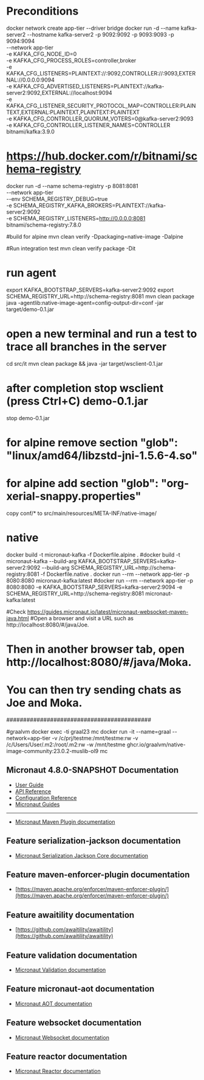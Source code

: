 # Preconditions
docker network create app-tier --driver bridge
docker run -d --name kafka-server2 --hostname kafka-server2 -p 9092:9092 -p 9093:9093 -p 9094:9094 \
--network app-tier \
-e KAFKA_CFG_NODE_ID=0 \
-e KAFKA_CFG_PROCESS_ROLES=controller,broker \
-e KAFKA_CFG_LISTENERS=PLAINTEXT://:9092,CONTROLLER://:9093,EXTERNAL://0.0.0.0:9094 \
-e KAFKA_CFG_ADVERTISED_LISTENERS=PLAINTEXT://kafka-server2:9092,EXTERNAL://localhost:9094 \
-e KAFKA_CFG_LISTENER_SECURITY_PROTOCOL_MAP=CONTROLLER:PLAINTEXT,EXTERNAL:PLAINTEXT,PLAINTEXT:PLAINTEXT \
-e KAFKA_CFG_CONTROLLER_QUORUM_VOTERS=0@kafka-server2:9093 \
-e KAFKA_CFG_CONTROLLER_LISTENER_NAMES=CONTROLLER \
bitnami/kafka:3.9.0

# https://hub.docker.com/r/bitnami/schema-registry
docker run -d --name schema-registry -p 8081:8081 \
--network app-tier \
--env SCHEMA_REGISTRY_DEBUG=true \
-e SCHEMA_REGISTRY_KAFKA_BROKERS=PLAINTEXT://kafka-server2:9092 \
-e SCHEMA_REGISTRY_LISTENERS=http://0.0.0.0:8081 \
bitnami/schema-registry:7.8.0


#build for alpine
mvn clean verify -Dpackaging=native-image -Dalpine

#Run integration test
mvn clean verify package -Dit

# run agent
export KAFKA_BOOTSTRAP_SERVERS=kafka-server2:9092
export SCHEMA_REGISTRY_URL=http://schema-registry:8081
mvn clean package
java -agentlib:native-image-agent=config-output-dir=conf -jar target/demo-0.1.jar

# open a new terminal and run a test to trace all branches in the server
cd src/it
mvn clean package && java -jar target/wsclient-0.1.jar
# after completion stop wsclient (press Ctrl+C) demo-0.1.jar
stop demo-0.1.jar
# for alpine remove section "glob": "linux/amd64/libzstd-jni-1.5.6-4.so"
# for alpine add section "glob": "org-xerial-snappy.properties"
copy conf/* to src/main/resources/META-INF/native-image/

# native
docker build -t micronaut-kafka -f Dockerfile.alpine .
#docker build -t micronaut-kafka --build-arg KAFKA_BOOTSTRAP_SERVERS=kafka-server2:9092 --build-arg SCHEMA_REGISTRY_URL=http://schema-registry:8081 -f Dockerfile.native .
docker run --rm --network app-tier -p 8080:8080 micronaut-kafka:latest
#docker run --rm --network app-tier -p 8080:8080 -e KAFKA_BOOTSTRAP_SERVERS=kafka-server2:9094 -e SCHEMA_REGISTRY_URL=http://schema-registry:8081 micronaut-kafka:latest

#Check https://guides.micronaut.io/latest/micronaut-websocket-maven-java.html
#Open a browser and visit a URL such as http://localhost:8080/#/java/Joe.
# Then in another browser tab, open http://localhost:8080/#/java/Moka.
# You can then try sending chats as Joe and Moka.


###########################################

#graalvm
docker exec -ti graal23 mc
docker run -it --name=graal --network=app-tier -v /c/prj/testme:/mnt/testme:rw -v /c/Users/User/.m2:/root/.m2:rw -w /mnt/testme ghcr.io/graalvm/native-image-community:23.0.2-muslib-ol9 mc



## Micronaut 4.8.0-SNAPSHOT Documentation

- [User Guide](https://docs.micronaut.io/snapshot/guide/index.html)
- [API Reference](https://docs.micronaut.io/snapshot/api/index.html)
- [Configuration Reference](https://docs.micronaut.io/snapshot/guide/configurationreference.html)
- [Micronaut Guides](https://guides.micronaut.io/index.html)
---

- [Micronaut Maven Plugin documentation](https://micronaut-projects.github.io/micronaut-maven-plugin/latest/)
## Feature serialization-jackson documentation

- [Micronaut Serialization Jackson Core documentation](https://micronaut-projects.github.io/micronaut-serialization/latest/guide/)


## Feature maven-enforcer-plugin documentation

- [https://maven.apache.org/enforcer/maven-enforcer-plugin/](https://maven.apache.org/enforcer/maven-enforcer-plugin/)


## Feature awaitility documentation

- [https://github.com/awaitility/awaitility](https://github.com/awaitility/awaitility)


## Feature validation documentation

- [Micronaut Validation documentation](https://micronaut-projects.github.io/micronaut-validation/latest/guide/)


## Feature micronaut-aot documentation

- [Micronaut AOT documentation](https://micronaut-projects.github.io/micronaut-aot/latest/guide/)


## Feature websocket documentation

- [Micronaut Websocket documentation](https://docs.micronaut.io/latest/guide/#websocket)


## Feature reactor documentation

- [Micronaut Reactor documentation](https://micronaut-projects.github.io/micronaut-reactor/snapshot/guide/index.html)


